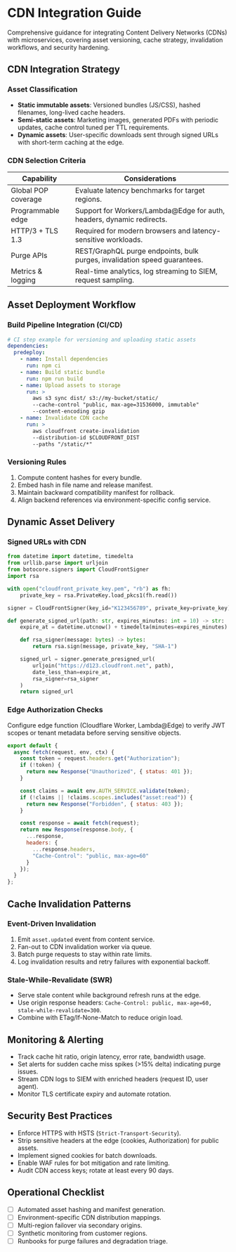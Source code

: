 # CDN Integration Guide

Comprehensive guidance for integrating Content Delivery Networks (CDNs) with microservices, covering asset versioning, cache strategy, invalidation workflows, and security hardening.

## CDN Integration Strategy

### Asset Classification

- **Static immutable assets**: Versioned bundles (JS/CSS), hashed filenames, long-lived cache headers.
- **Semi-static assets**: Marketing images, generated PDFs with periodic updates, cache control tuned per TTL requirements.
- **Dynamic assets**: User-specific downloads sent through signed URLs with short-term caching at the edge.

### CDN Selection Criteria

| Capability | Considerations |
|------------|----------------|
| Global POP coverage | Evaluate latency benchmarks for target regions. |
| Programmable edge | Support for Workers/Lambda@Edge for auth, headers, dynamic redirects. |
| HTTP/3 + TLS 1.3 | Required for modern browsers and latency-sensitive workloads. |
| Purge APIs | REST/GraphQL purge endpoints, bulk purges, invalidation speed guarantees. |
| Metrics & logging | Real-time analytics, log streaming to SIEM, request sampling. |

## Asset Deployment Workflow

### Build Pipeline Integration (CI/CD)

```yaml
# CI step example for versioning and uploading static assets
dependencies:
  predeploy:
    - name: Install dependencies
      run: npm ci
    - name: Build static bundle
      run: npm run build
    - name: Upload assets to storage
      run: >
        aws s3 sync dist/ s3://my-bucket/static/
        --cache-control "public, max-age=31536000, immutable"
        --content-encoding gzip
    - name: Invalidate CDN cache
      run: >
        aws cloudfront create-invalidation
        --distribution-id $CLOUDFRONT_DIST
        --paths "/static/*"
```

### Versioning Rules

1. Compute content hashes for every bundle.
2. Embed hash in file name and release manifest.
3. Maintain backward compatibility manifest for rollback.
4. Align backend references via environment-specific config service.

## Dynamic Asset Delivery

### Signed URLs with CDN

```python
from datetime import datetime, timedelta
from urllib.parse import urljoin
from botocore.signers import CloudFrontSigner
import rsa

with open("cloudfront_private_key.pem", "rb") as fh:
    private_key = rsa.PrivateKey.load_pkcs1(fh.read())

signer = CloudFrontSigner(key_id="K123456789", private_key=private_key)

def generate_signed_url(path: str, expires_minutes: int = 10) -> str:
    expire_at = datetime.utcnow() + timedelta(minutes=expires_minutes)

    def rsa_signer(message: bytes) -> bytes:
        return rsa.sign(message, private_key, "SHA-1")

    signed_url = signer.generate_presigned_url(
        urljoin("https://d123.cloudfront.net", path),
        date_less_than=expire_at,
        rsa_signer=rsa_signer
    )
    return signed_url
```

### Edge Authorization Checks

Configure edge function (Cloudflare Worker, Lambda@Edge) to verify JWT scopes or tenant metadata before serving sensitive objects.

```javascript
export default {
  async fetch(request, env, ctx) {
    const token = request.headers.get("Authorization");
    if (!token) {
      return new Response("Unauthorized", { status: 401 });
    }

    const claims = await env.AUTH_SERVICE.validate(token);
    if (!claims || !claims.scopes.includes("asset:read")) {
      return new Response("Forbidden", { status: 403 });
    }

    const response = await fetch(request);
    return new Response(response.body, {
      ...response,
      headers: {
        ...response.headers,
        "Cache-Control": "public, max-age=60"
      }
    });
  }
};
```

## Cache Invalidation Patterns

### Event-Driven Invalidation

1. Emit `asset.updated` event from content service.
2. Fan-out to CDN invalidation worker via queue.
3. Batch purge requests to stay within rate limits.
4. Log invalidation results and retry failures with exponential backoff.

### Stale-While-Revalidate (SWR)

- Serve stale content while background refresh runs at the edge.
- Use origin response headers: `Cache-Control: public, max-age=60, stale-while-revalidate=300`.
- Combine with ETag/If-None-Match to reduce origin load.

## Monitoring & Alerting

- Track cache hit ratio, origin latency, error rate, bandwidth usage.
- Set alerts for sudden cache miss spikes (>15% delta) indicating purge issues.
- Stream CDN logs to SIEM with enriched headers (request ID, user agent).
- Monitor TLS certificate expiry and automate rotation.

## Security Best Practices

- Enforce HTTPS with HSTS (`Strict-Transport-Security`).
- Strip sensitive headers at the edge (cookies, Authorization) for public assets.
- Implement signed cookies for batch downloads.
- Enable WAF rules for bot mitigation and rate limiting.
- Audit CDN access keys; rotate at least every 90 days.

## Operational Checklist

- [ ] Automated asset hashing and manifest generation.
- [ ] Environment-specific CDN distribution mappings.
- [ ] Multi-region failover via secondary origins.
- [ ] Synthetic monitoring from customer regions.
- [ ] Runbooks for purge failures and degradation triage.
